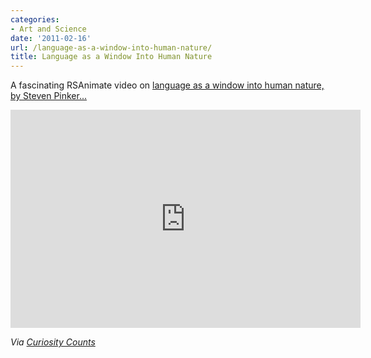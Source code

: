 ```yaml
---
categories:
- Art and Science
date: '2011-02-16'
url: /language-as-a-window-into-human-nature/
title: Language as a Window Into Human Nature
---
```


A fascinating RSAnimate video on <a href="https://www.youtube.com/watch?v=3-son3EJTrU">language as a window into human nature, by Steven Pinker...</a>

<p align="center"><div class="fluid-vids"><iframe title="YouTube video player" width="560" height="349" src="https://www.youtube.com/embed/3-son3EJTrU?rel=0" frameborder="0" allowfullscreen></iframe></div></p>

<em>Via <a href="http://curiositycounts.com/post/3296471018/iconic-psycholinguist-steven-pinker-on-language-as">Curiosity Counts</a></em>